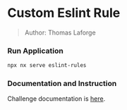 # Custom Eslint Rule

> Author: Thomas Laforge

### Run Application

```bash
npx nx serve eslint-rules
```

### Documentation and Instruction

Challenge documentation is [here](https://angular-challenges.vercel.app/challenges/nx/27-forbid-enum-rule/).
